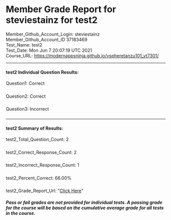# Member Grade Report for steviestainz for test2  
   
Member_Github_Account_Login: steviestainz  
Member_Github_Account_ID 37183469  
Test_Name: test2  
Test_Date: Mon Jun  7 20:07:19 UTC 2021  
Course_URL: https://modernappsninja.github.io/vspheretanzu101_vt7301/  
   
---  
#### test2 Individual Question Results:  
Question1: Correct  
#####  
Question2: Correct  
#####  
Question3: Incorrect  
#####  
---  
#### test2 Summary of Results:  
test2_Total_Question_Count: 2  
#####  
test2_Correct_Response_Count: 2  
#####  
test2_Incorrect_Response_Count: 1  
#####  
test2_Percent_Correct: 66.00%  
#####  
test2_Grade_Report_Url: "[Click Here](https://github.com/modernappsninjas/steviestainz/blob/main/static/userdata/courses/vspheretanzu101_vt7301/grade_report.pr751.test2.md)"
##### Pass or fail grades are not provided for individual tests. A passing grade for the course will be based on the cumulative average grade for all tests in the course.  
